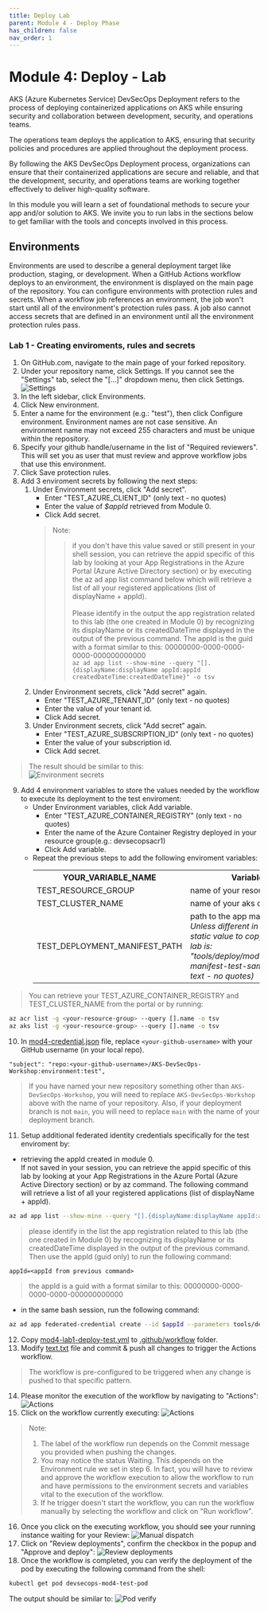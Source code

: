 ```yaml
---
title: Deploy Lab
parent: Module 4 - Deploy Phase
has_children: false
nav_order: 1
---
```

# Module 4: Deploy - Lab
AKS (Azure Kubernetes Service) DevSecOps Deployment refers to the process of deploying containerized applications on AKS while ensuring security and collaboration between development, security, and operations teams.

The operations team deploys the application to AKS, ensuring that security policies and procedures are applied throughout the deployment process.

By following the AKS DevSecOps Deployment process, organizations can ensure that their containerized applications are secure and reliable, and that the development, security, and operations teams are working together effectively to deliver high-quality software.

In this module you will learn a set of foundational methods to secure your app and/or solution to AKS. We invite you to run labs in the sections below to get familiar with the tools and concepts involved in this process.  

## Environments
Environments are used to describe a general deployment target like production, staging, or development. When a GitHub Actions workflow deploys to an environment, the environment is displayed on the main page of the repository. 
You can configure environments with protection rules and secrets. When a workflow job references an environment, the job won't start until all of the environment's protection rules pass. A job also cannot access secrets that are defined in an environment until all the environment protection rules pass.
### **Lab 1 - Creating enviroments, rules and secrets**

1. On GitHub.com, navigate to the main page of your forked repository.
2. Under your repository name, click  Settings. If you cannot see the "Settings" tab, select the "[...]"  dropdown menu, then click Settings.
![Settings](../../assets/images/module4/repo-settings.webp "Settings")
3. In the left sidebar, click Environments.
4. Click New environment.
5. Enter a name for the environment (e.g.: "test"), then click Configure environment. Environment names are not case sensitive. An environment name may not exceed 255 characters and must be unique within the repository.
6. Specify your github handle/username in the list of "Required reviewers". This will set you as user that must review and approve workflow jobs that use this environment.
7. Click Save protection rules.
8. Add 3 enviroment secrets by following the next steps:
    1. Under Environment secrets, click "Add secret".
        - Enter "TEST_AZURE_CLIENT_ID" (only text - no quotes)
        - Enter the value of <i>$appId</i> retrieved from Module 0.
        - Click Add secret.
        > Note: <br>
        >> if you don't have this value saved or still present in your shell session, you can retrieve the appid specific of this lab by looking at your App Registrations in the Azure Portal (Azure Active Directory section) or by executing the az ad app list command below which will retrieve a list of all your registered applications (list of displayName + appId).<br><br>
        >> Please identify in the output the app registration related to this lab (the one created in Module 0) by recognizing its displayName or its createdDateTime displayed in the output of the previous command. The appId is the guid with a format similar to this: 00000000-0000-0000-0000-000000000000<br>
`
az ad app list --show-mine --query "[].{displayName:displayName appId:appId createdDateTime:createdDateTime}" -o tsv 
`
    2. Under Environment secrets, click "Add secret" again.
        - Enter "TEST_AZURE_TENANT_ID" (only text - no quotes)
        - Enter the value of your tenant id.
        - Click Add secret.
    3. Under Environment secrets, click "Add secret" again.
        - Enter "TEST_AZURE_SUBSCRIPTION_ID" (only text - no quotes)
        - Enter the value of your subscription id.
        - Click Add secret.
> The result should be similar to this:<br>
        ![Environment secrets](../../assets/images/module4/environment-secrets.webp)

9. Add 4 environment variables to store the values needed by the workflow to execute its deployment to the test enviroment:
    - Under Environment variables, click Add variable.
        - Enter "TEST_AZURE_CONTAINER_REGISTRY" (only text - no quotes)
        - Enter the name of the Azure Container Registry deployed in your resource group(e.g.: devsecopsacr1)        
        - Click Add variable. 
    - Repeat the previous steps to add the following enviroment variables: 
        <table> 
        <tr><th>YOUR_VARIABLE_NAME </th><th> Variable value </th></tr>
        <tr><td>TEST_RESOURCE_GROUP</td><td> name of your resource group </td></tr>
        <tr><td>TEST_CLUSTER_NAME </td><td> name of your aks cluster </td></tr>
        <tr><td>TEST_DEPLOYMENT_MANIFEST_PATH </td><td> path to the app manifest. <br><i>Unless different in your fork, the static value to copy as value in this lab is: "tools/deploy/module4/deployment-manifest-test-sample.yaml" (only text - no quotes) </i>  </td></tr>
        </table>
        
> You can retrieve your TEST_AZURE_CONTAINER_REGISTRY and TEST_CLUSTER_NAME from the portal or by running:
```bash
az acr list -g <your-resource-group> --query [].name -o tsv
az aks list -g <your-resource-group> --query [].name -o tsv
```

10. In [mod4-credential.json](../../../tools/deploy/module4/mod4-credential.json) file, replace `<your-github-username>` with your GitHub username (in your local repo).

   `"subject": "repo:<your-github-username>/AKS-DevSecOps-Workshop:environment:test",`

   >If you have named your new repository something other than `AKS-DevSecOps-Workshop`, you will need to replace `AKS-DevSecOps-Workshop` above with the name of your repository. Also, if your deployment branch is not `main`, you will need to replace `main` with the name of your deployment branch.

11. Setup additional federated identity credentials specifically for the test enviroment by:
- retrieving the appId created in module 0. <br>If not saved in your session, you can retrieve the appid specific of this lab by looking at your App Registrations in the Azure Portal (Azure Active Directory section) or by az command. The following command will retrieve a list of all your registered applications (list of displayName + appId).  
```bash 
az ad app list --show-mine --query "[].{displayName:displayName appId:appId createdDateTime:createdDateTime}" -o tsv
```
> please identify in the list the app registration related to this lab (the one created in Module 0) by recognizing its displayName or its createdDateTime displayed in the output of the previous command. Then use the appId (guid only) to run the following command: 
```
appId=<appId from previous command>
```
> the appId is a guid with a format similar to this: 00000000-0000-0000-0000-000000000000
- in the same bash session, run the following command:
```bash
az ad app federated-credential create --id $appId --parameters tools/deploy/module4/mod4-credential.json
```
12. Copy [mod4-lab1-deploy-test.yml](../../../tools/tools/deploy/module4/mod4-lab1-deploy-test.yml) to [.github/workflow](../../../.github/workflows/) folder.
13. Modify [text.txt](../../../tools/deploy/module4/text.txt) file and commit & push all changes to trigger the Actions workflow.
> The workflow is pre-configured to be triggered when any change is pushed to that specific pattern. 
14. Please monitor the execution of the workflow by navigating to "Actions":
![Actions](../../assets/images/module4/actions-workflow-execution.webp)
15. Click on the workflow currently executing:
![Actions](../../assets/images/module4/worflow-run-executing.webp)
> Note:
> 1. The label of the workflow run depends on the Commit message you provided when pushing the changes. 
> 2. You may notice the status Waiting. This depends on the Environment rule we set in step 6. In fact, you will have to review and approve the workflow execution to allow the workflow to run and have permissions to the environment secrets and variables vital to the execution of the workflow. 
> 3. If he trigger doesn't start the workflow, you can run the workflow manually by selecting the workflow and click on "Run workflow".
16. Once you click on the executing workflow, you should see your running instance waiting for your Review:
![Manual dispatch](../../assets/images/module4/workflow-waiting-review.webp)
17. Click on "Review deployments", confirm the checkbox in the popup and "Approve and deploy":
![Review deployments](../../assets/images/module4/review-deployment-confirm-popup.webp)
18. Once the workflow is completed, you can verify the deployment of the pod by executing the following command from the shell:
```bash
kubectl get pod devsecops-mod4-test-pod 
```
The output should be similar to:
![Pod verify](../../assets/images/module4/kubectl-pod-verify-result.webp)
